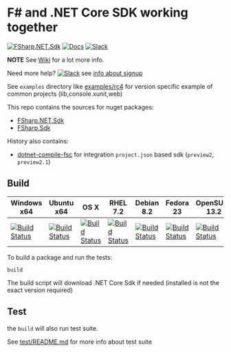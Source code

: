 # F\# and .NET Core SDK working together

[![FSharp.NET.Sdk](https://img.shields.io/nuget/vpre/FSharp.NET.Sdk.svg?maxAge=2592000&label=FSharp.NET.Sdk%20nuget)][fsharp.net.sdk nupkg]
[![Docs](https://img.shields.io/badge/docs-wiki-1faece.svg)][wiki]
[![Slack](https://img.shields.io/badge/slack-%23dotnetcore%20channel%20in%20fsharp.org%20slack-E60256.svg)][slack]


**NOTE** See [Wiki][wiki] for a lot more info.

Need more help? [![Slack](https://img.shields.io/badge/slack-%23dotnetcore%20channel%20in%20fsharp.org%20slack-E60256.svg)][slack] see [info about signup](http://fsharp.org/guides/slack/)


See `examples` directory like [examples/rc4](https://github.com/dotnet/netcorecli-fsc/tree/master/examples/rc4) for version specific example of common projects (lib,console.xunit,web)


This repo contains the sources for nuget packages:

- [FSharp.NET.Sdk][fsharp.net.sdk nupkg]
- [FSharp.Sdk][fsharp.sdk nupkg]

History also contains:

- [dotnet-compile-fsc][dotnet-compile-fsc nupkg] for integration `project.json` based sdk (`preview2`, `preview2.1`)


## Build


| Windows x64 | Ubuntu x64 | OS X | RHEL 7.2 | Debian 8.2 | Fedora 23 | OpenSUSE 13.2 | CentOS 7.1 |
|-------------|------------|------|----------|------------|-----------|---------------|------------|
| [![Build Status][win-x64-badge]](https://ci2.dot.net/job/dotnet_netcorecli-fsc/job/master/job/release_windows_nt_x64/) | [![Build Status][ubuntu-x64-badge]](https://ci2.dot.net/job/dotnet_netcorecli-fsc/job/master/job/release_ubuntu_x64/) | [![Build Status][osx-x64-badge]](https://ci2.dot.net/job/dotnet_netcorecli-fsc/job/master/job/release_osx_x64/) | [![Build Status](https://ci2.dot.net/buildStatus/icon?job=dotnet_netcorecli-fsc/master/release_rhel7.2_x64)](https://ci2.dot.net/job/dotnet_netcorecli-fsc/job/master/job/release_rhel7.2_x64/) | [![Build Status](https://ci2.dot.net/buildStatus/icon?job=dotnet_netcorecli-fsc/master/debug_debian8.2_x64)](https://ci2.dot.net/job/dotnet_netcorecli-fsc/job/master/job/debug_debian8.2_x64/) | [![Build Status](https://ci2.dot.net/buildStatus/icon?job=dotnet_netcorecli-fsc/master/debug_fedora23_x64)](https://ci2.dot.net/job/dotnet_netcorecli-fsc/job/master/job/debug_fedora23_x64/) | [![Build Status](https://ci2.dot.net/buildStatus/icon?job=dotnet_netcorecli-fsc/master/debug_opensuse13.2_x64)](https://ci2.dot.net/job/dotnet_netcorecli-fsc/job/master/job/debug_opensuse13.2_x64/) | [![Build Status](https://ci2.dot.net/buildStatus/icon?job=dotnet_netcorecli-fsc/master/debug_centos7.1_x64)](https://ci2.dot.net/job/dotnet_netcorecli-fsc/job/master/job/debug_centos7.1_x64/) |

To build a package and run the tests:

```
build
```

The build script will download .NET Core Sdk if needed (installed is not the exact version required)

## Test

the `build` will also run test suite.

See [test/README.md](https://github.com/dotnet/netcorecli-fsc/blob/master/test/README.md) for more info about test suite


[win-x64-badge]: https://ci2.dot.net/buildStatus/icon?job=dotnet_netcorecli-fsc/master/release_windows_nt_x64
[ubuntu-x64-badge]: https://ci2.dot.net/buildStatus/icon?job=dotnet_netcorecli-fsc/master/release_ubuntu_x64
[osx-x64-badge]: https://ci2.dot.net/buildStatus/icon?job=dotnet_netcorecli-fsc/master/release_osx_x64

[slack]: https://fsharp.slack.com/messages/dotnetcore/
[wiki]: https://github.com/dotnet/netcorecli-fsc/wiki

[fsharp.net.sdk nupkg]: https://www.nuget.org/packages/FSharp.NET.Sdk
[fsharp.sdk nupkg]: https://www.nuget.org/packages/FSharp.Sdk
[dotnet-compile-fsc nupkg]: https://www.nuget.org/packages/dotnet-compile-fsc
